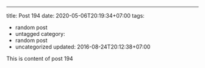 ---
title: Post 194
date: 2020-05-06T20:19:34+07:00
tags:
  - random post
  - untagged
category:
  - random post
  - uncategorized
updated: 2016-08-24T20:12:38+07:00

This is content of post 194